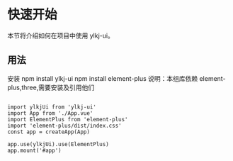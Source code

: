 # 快速开始

本节将介绍如何在项目中使用 ylkj-ui。

## 用法

安装
npm install ylkj-ui
npm install element-plus
说明：本组库依赖 element-plus,three,需要安装及引用他们

```

import ylkjUi from 'ylkj-ui'
import App from './App.vue'
import ElementPlus from 'element-plus'
import 'element-plus/dist/index.css'
const app = createApp(App)

app.use(ylkjUi).use(ElementPlus)
app.mount('#app')

```
